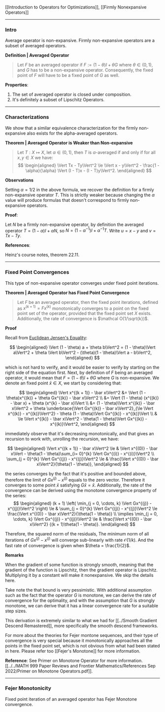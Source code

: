 [[Introduction to Operators for Optimizations]], [[Firmly Nonexpansive Operators]]

---
### **Intro**

Average operator is non-expansive. Firmly non-expansive operators are a subset of averaged operators. 

**Definition | Averaged Operator**

> Let $F$ be an averaged operator if $F := (1 - \theta) I + \theta G$ where $\theta \in (0, 1)$, and $G$ has to be a non-expansive operator. Consequently, the fixed point of $F$ will have to be a fixed point of $G$ as well. 

**Properties**:
1. The set of averaged operator is closed under composition. 
2. It's definitely a subset of Lipschitz Operators. 

---
### **Characterizations**

We show that a similar equivalence characterization for the firmly non-expansive also exists for the alpha-averaged operators. 

**Theorem | Averaged Operator is Weaker than Non-expansive**
> Let $T: X\mapsto X$, let $\alpha \in (0, 1)$, then $T$ is $\alpha$-averaged if and only if for all $x, y\in X$ we have: 
> $$
> \begin{aligned}
>     \Vert Tx - Ty\Vert^2 \le \Vert x - y\Vert^2 - \frac{1 - \alpha}{\alpha}
> \Vert (I - T)x - (I - T)y\Vert^2. 
> \end{aligned}
> $$

**Observations**

Setting $\alpha = 1/2$ in the above formula, we recover the definition for a firmly non-expansive operator $T$. This is strictly weaker because changing the $\alpha$ value will produce formulas that doesn't correspond to firmly non-expansive operators. 

**Proof**: 

Let $N$ be a firmly non-expansive operator, by definition the averaged operator $T = (1 - \alpha)I + \alpha N$, so $N = (1 - \alpha^{-1})I + \alpha^{-1}T$. Write $u = x - y$ and $v = Tx - Ty$. 





**References**: 

Heinz's course notes, theorem 22.11. 

---
### **Fixed Point Convergences**

This type of non-expansive operator converges under fixed point iterations. 

**Theorem | Averaged Operator has Fixed Point Convergence**

> Let $F$ be an averaged operator, then the fixed point iterations, defined as $x^{(k + 1)} = Fx^{(k)}$ monotonically converges to a point on the fixed point set of the operator, provided that the fixed point set $X$ exists. Additionally, the rate of convergence is $\mathcal O(1/\sqrt{k})$. 

**Proof**

Recall from [Euclidean Jensen's Equality](../Background/Euclidean%20Jensen's%20Equality.md): 

$$
\begin{aligned}
    \Vert (1 - \theta) a + \theta b\Vert^2 = (1 - \theta)\Vert  a\Vert^2 + \theta \Vert b\Vert^2 - 
    (\theta)(1 - \theta)\Vert a - b\Vert^2, 
\end{aligned}
$$

which is not hard to verify, and it would be easier to verify by starting on the right side of the equation first. Next, by definition of $F$ being an averaged operator, it would mean that $F = (1 - \theta)I + \theta G$ where $G$ is non-expansive. We denote an fixed point $\bar x\in X$, we start by considering that: 

$$
\begin{aligned}
    \Vert x^{(k + 1)} - \bar x\Vert^2 
    &= 
    \Vert (1 - \theta)x^{(k)} + \theta Gx^{(k)} - \bar x\Vert^2
    \\
    &= 
    \Vert (1 - \theta) (x^{(k)} - \bar x) + \theta (x^{k} - \bar x)\Vert
    \\
    &= 
    (1 - \theta)\Vert x^{(k)} - \bar x\Vert^2
    + 
    \theta 
    \underbrace{\Vert Gx^{(k)} - \bar x\Vert^2}_{\le \Vert x^{(k)} - x^{(k)}\Vert^2}
    - \theta (1 - \theta)\Vert Gx^{(k)} - x^{(k)}\Vert
    \\
    & \le 
    \Vert x^{(k)} - \bar x\Vert^2 - \theta(1 - \theta)\Vert Gx^{(k)} - x^{(k)}\Vert^2, 
\end{aligned}
$$

immediately observe that it's decreasing monotonically, and that gives an recursion to work with, unrolling the recursion, we have: 

$$
\begin{aligned}
    \Vert x^{(k + 1)} - \bar x\Vert^2 \le &
    \Vert x^{(0)} - \bar x\Vert - \theta(1 - \theta)\sum_{i= 0}^{k}
    \Vert Gx^{(i)} - x^{(i)}\Vert^2
    \\
    \sum_{j = 0}^{k}
    \Vert Gx^{(j)} - x^{(j)}\Vert^2
    \le &
    \frac{\Vert x^{(0)} - \bar x\Vert^2}{\theta(1 - \theta)},
\end{aligned}
$$

the series converges by the fact that it's positive and bounded above, therefore the limit of $Gx^{(j)} - x^{(j)}$ equals to the zero vector. Therefore it converges to some point $\bar x$ satisfying $G\bar x = \bar x$. Additionally, the rate of the convergence can be derived using the monotone convergence property of the series: 
$$
\begin{aligned}
    (k + 1)
    \left(
        \min_{j = 0, \cdots, k} \Vert Gx^{(j)} - x^{(j)}\Vert^2
    \right)
    \le &
    \sum_{j = 0}^{k}
    \Vert Gx^{(j)} - x^{(j)}\Vert^2
    \le 
    \frac{\Vert x^{(0)} - \bar x\Vert^2}{\theta(1 - \theta)}
    \\
    \implies
    \min_{j = 0, \cdots, k} \Vert Gx^{(j)} - x^{(j)}\Vert^2
    \le & 
    \frac{\Vert x^{(0)} - \bar x\Vert^2}
    {(k + 1)\theta(1 - \theta)}.
\end{aligned}
$$

Therefore, the squared norm of the residuals, The minimum norm of all iterations of $Gx^{(j)} - x^{(j)}$ will converge sub-linearly with rate $\mathcal O(1/k)$. And the fast rate of convergence is given when $\theta = \frac{1}{2}$. 


**Remarks**

When the gradient of some function is strongly smooth, meaning that the gradient of the function is Lipschitz, then the gradient operator is Lipschitz. Multiplying it by a constant will make it nonexpansive. We skip the details here. 

Take note the that bound is very pessimistic. With additional assumption such as the fact that the operator $G$ is monotone, we can derive the rate of convergence for the optimality, and with the assumption that $G$ is strongly monotone, we can derive that it has a linear convergence rate for a suitable step sizes. 

This derivation is extremely similar to what we had for [[../Smooth Gradient Descend Remastered]], more specifically the smooth descend frameworks. 

For more about the theories for Fejer montone sequences, and their type of convergence is very special because it monotonically approaches all the points in the fixed point set, which is not obvious from what had been stated in here. Please refer too [[Fejer's Monotone]] for more information. 

**Reference**: See Primer on Monotone Operator for more information. [[../../MATH 999 Paper Reviews and Frontier Mathematics/References Sep 2022/Primer on Monotone Operators.pdf]]. 


---
### **Fejer Monotonicity**

Fixed point iteration of an averaged operator has Fejer Monotone convergence. 




